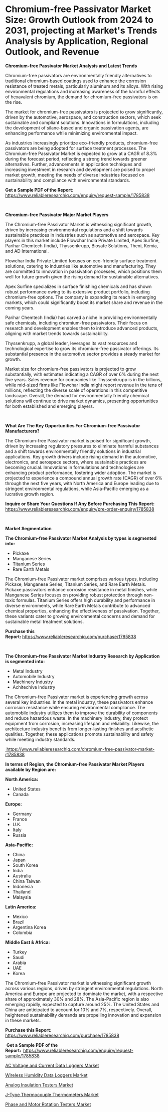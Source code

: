 <p><h1>Chromium-free Passivator Market Size: Growth Outlook from 2024 to 2031, projecting at Market's Trends Analysis by Application, Regional Outlook, and Revenue</h1></p><p><strong>Chromium-free Passivator Market Analysis and Latest Trends</strong></p>
<p><p>Chromium-free passivators are environmentally friendly alternatives to traditional chromium-based coatings used to enhance the corrosion resistance of treated metals, particularly aluminum and its alloys. With rising environmental regulations and increasing awareness of the harmful effects of hexavalent chromium, the demand for chromium-free passivators is on the rise. </p><p>The market for chromium-free passivators is projected to grow significantly, driven by the automotive, aerospace, and construction sectors, which seek sustainable and compliant solutions. Innovations in formulations, including the development of silane-based and organic passivation agents, are enhancing performance while minimizing environmental impact. </p><p>As industries increasingly prioritize eco-friendly products, chromium-free passivators are being adopted for surface treatment processes. The Chromium-free Passivator Market is expected to grow at a CAGR of 8.3% during the forecast period, reflecting a strong trend towards greener alternatives. Further, advancements in application techniques and increasing investment in research and development are poised to propel market growth, meeting the needs of diverse industries focused on sustainability and compliance with environmental standards.</p></p>
<p><strong>Get a Sample PDF of the Report:&nbsp;</strong> <a href="https://www.reliableresearchiq.com/enquiry/request-sample/1785838?utm_campaign=1499&utm_medium=2&utm_source=Github&utm_content=ia&utm_term=13102024&utm_id=chromium-free-passivator">https://www.reliableresearchiq.com/enquiry/request-sample/1785838</a></p>
<p>&nbsp;</p>
<p><strong>Chromium-free Passivator Major Market Players</strong></p>
<p><p>The Chromium-free Passivator Market is witnessing significant growth, driven by increasing environmental regulations and a shift towards sustainable practices in industries such as automotive and aerospace. Key players in this market include Flowchar India Private Limited, Apex Surfine, Parihar Chemtech (India), Thyssenkrupp, Biosafe Solutions, Theni, Kemia, and AD International.</p><p>Flowchar India Private Limited focuses on eco-friendly surface treatment solutions, catering to industries like automotive and manufacturing. They are committed to innovation in passivation processes, which positions them well for future growth given the rising demand for sustainable alternatives.</p><p>Apex Surfine specializes in surface finishing chemicals and has shown robust performance owing to its extensive product portfolio, including chromium-free options. The company is expanding its reach in emerging markets, which could significantly boost its market share and revenue in the coming years.</p><p>Parihar Chemtech (India) has carved a niche in providing environmentally safe chemicals, including chromium-free passivators. Their focus on research and development enables them to introduce advanced products, aligning with market trends towards sustainability.</p><p>Thyssenkrupp, a global leader, leverages its vast resources and technological expertise to grow its chromium-free passivator offerings. Its substantial presence in the automotive sector provides a steady market for growth.</p><p>Market size for chromium-free passivators is projected to grow substantially, with estimates indicating a CAGR of over 6% during the next five years. Sales revenue for companies like Thyssenkrupp is in the billions, while mid-sized firms like Flowchar India might report revenue in the tens of millions, reflecting the diverse scale of operations in this competitive landscape. Overall, the demand for environmentally friendly chemical solutions will continue to drive market dynamics, presenting opportunities for both established and emerging players.</p></p>
<p>&nbsp;</p>
<p><strong>What Are The Key Opportunities For Chromium-free Passivator Manufacturers?</strong></p>
<p><p>The Chromium-free Passivator market is poised for significant growth, driven by increasing regulatory pressures to eliminate harmful substances and a shift towards environmentally friendly solutions in industrial applications. Key growth drivers include rising demand in the automotive, electronics, and aerospace sectors, where sustainable practices are becoming crucial. Innovations in formulations and technologies are enhancing product performance, fostering wider adoption. The market is projected to experience a compound annual growth rate (CAGR) of over 6% through the next five years, with North America and Europe leading due to stringent environmental regulations, while Asia-Pacific emerging as a lucrative growth region.</p></p>
<p><strong>Inquire or Share Your Questions If Any Before Purchasing This Report:</strong> <a href="https://www.reliableresearchiq.com/enquiry/pre-order-enquiry/1785838?utm_campaign=1499&utm_medium=2&utm_source=Github&utm_content=ia&utm_term=13102024&utm_id=chromium-free-passivator">https://www.reliableresearchiq.com/enquiry/pre-order-enquiry/1785838</a></p>
<p>&nbsp;</p>
<p><strong>Market Segmentation</strong></p>
<p><strong>The Chromium-free Passivator Market Analysis by types is segmented into:</strong></p>
<p><ul><li>Pickaxe</li><li>Manganese Series</li><li>Titanium Series</li><li>Rare Earth Metals</li></ul></p>
<p><p>The Chromium-free Passivator market comprises various types, including Pickaxe, Manganese Series, Titanium Series, and Rare Earth Metals. Pickaxe passivators enhance corrosion resistance in metal finishes, while Manganese Series focuses on providing robust protection through non-toxic formulas. Titanium Series offers high durability and performance in diverse environments, while Rare Earth Metals contribute to advanced chemical properties, enhancing the effectiveness of passivation. Together, these variants cater to growing environmental concerns and demand for sustainable metal treatment solutions.</p></p>
<p><strong>Purchase this Report:&nbsp;</strong><a href="https://www.reliableresearchiq.com/purchase/1785838?utm_campaign=1499&utm_medium=2&utm_source=Github&utm_content=ia&utm_term=13102024&utm_id=chromium-free-passivator">https://www.reliableresearchiq.com/purchase/1785838</a></p>
<p>&nbsp;</p>
<p><strong>The Chromium-free Passivator Market Industry Research by Application is segmented into:</strong></p>
<p><ul><li>Metal Industry</li><li>Automobile Industry</li><li>Machinery Industry</li><li>Achitechive Industry</li></ul></p>
<p><p>The Chromium-free Passivator market is experiencing growth across several key industries. In the metal industry, these passivators enhance corrosion resistance while ensuring environmental compliance. The automobile industry utilizes them to improve the durability of components and reduce hazardous waste. In the machinery industry, they protect equipment from corrosion, increasing lifespan and reliability. Likewise, the architecture industry benefits from longer-lasting finishes and aesthetic qualities. Together, these applications promote sustainability and safety while meeting industry standards.</p></p>
<p><a href="https://www.reliableresearchiq.com/chromium-free-passivator-market-r1785838?utm_campaign=1499&utm_medium=2&utm_source=Github&utm_content=ia&utm_term=13102024&utm_id=chromium-free-passivator">&nbsp;https://www.reliableresearchiq.com/chromium-free-passivator-market-r1785838</a></p>
<p><strong>In terms of Region, the Chromium-free Passivator Market Players available by Region are:</strong></p>
<p>
    <p> <strong> North America: </strong>
        <ul>
            <li>United States</li>
            <li>Canada</li>
        </ul>
        </p> 
    <p> <strong> Europe: </strong>
        <ul>
            <li>Germany</li>
            <li>France</li>
            <li>U.K.</li>
            <li>Italy</li>
            <li>Russia</li>
        </ul>
        </p> 
    <p> <strong> Asia-Pacific: </strong>
        <ul>
            <li>China</li>
            <li>Japan</li>
            <li>South Korea</li>
            <li>India</li>
            <li>Australia</li>
            <li>China Taiwan</li>
            <li>Indonesia</li>
            <li>Thailand</li>
            <li>Malaysia</li>
        </ul>
        </p> 
    <p> <strong> Latin America: </strong>
        <ul>
            <li>Mexico</li>
            <li>Brazil</li>
            <li>Argentina Korea</li>
            <li>Colombia</li>
        </ul>
        </p> 
    <p> <strong> Middle East & Africa: </strong>
        <ul>
            <li>Turkey</li>
            <li>Saudi</li>
            <li>Arabia</li>
            <li>UAE</li>
            <li>Korea</li>
        </ul>
    </p>
    </p>
<p><p>The Chromium-free Passivator market is witnessing significant growth across various regions, driven by stringent environmental regulations. North America and Europe are projected to dominate the market, with a respective share of approximately 30% and 28%. The Asia-Pacific region is also emerging rapidly, expected to capture around 25%. The United States and China are anticipated to account for 10% and 7%, respectively. Overall, heightened sustainability demands are propelling innovation and expansion in these markets.</p></p>
<p><strong>Purchase this Report: </strong><a href="https://www.reliableresearchiq.com/purchase/1785838?utm_campaign=1499&utm_medium=2&utm_source=Github&utm_content=ia&utm_term=13102024&utm_id=chromium-free-passivator">https://www.reliableresearchiq.com/purchase/1785838</a></p>
<p>&nbsp;<strong>Get a Sample PDF of the Report:&nbsp;&nbsp;</strong><a href="https://www.reliableresearchiq.com/enquiry/request-sample/1785838?utm_campaign=1499&utm_medium=2&utm_source=Github&utm_content=ia&utm_term=13102024&utm_id=chromium-free-passivator">https://www.reliableresearchiq.com/enquiry/request-sample/1785838</a></p>
<p><strong></strong></p>
<p><p><a href="https://www.linkedin.com/pulse/strategic-roadmap-global-ac-voltage-current-data-loggers-market-j1htc?utm_campaign=1499&utm_medium=2&utm_source=Github&utm_content=ia&utm_term=13102024&utm_id=chromium-free-passivator">AC Voltage and Current Data Loggers Market</a></p><p><a href="https://www.linkedin.com/pulse/wireless-humidity-data-loggers-market-share-analysis-growth-ehroc?utm_campaign=1499&utm_medium=2&utm_source=Github&utm_content=ia&utm_term=13102024&utm_id=chromium-free-passivator">Wireless Humidity Data Loggers Market</a></p><p><a href="https://www.linkedin.com/pulse/driving-forces-global-analog-insulation-testers-market-trends-lcvfc?utm_campaign=1499&utm_medium=2&utm_source=Github&utm_content=ia&utm_term=13102024&utm_id=chromium-free-passivator">Analog Insulation Testers Market</a></p><p><a href="https://www.linkedin.com/pulse/analyzing-global-j-type-thermocouple-thermometers-market-growth-3j7mc?utm_campaign=1499&utm_medium=2&utm_source=Github&utm_content=ia&utm_term=13102024&utm_id=chromium-free-passivator">J-Type Thermocouple Thermometers Market</a></p><p><a href="https://www.linkedin.com/pulse/phase-motor-rotation-testers-market-innovations-trends-comprehensive-blz2c?utm_campaign=1499&utm_medium=2&utm_source=Github&utm_content=ia&utm_term=13102024&utm_id=chromium-free-passivator">Phase and Motor Rotation Testers Market</a></p></p>